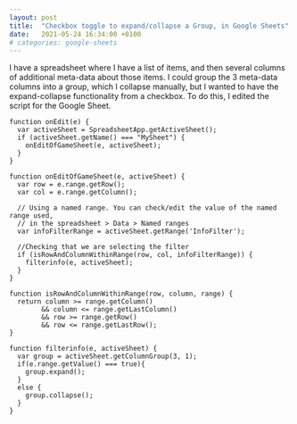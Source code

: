 ```yaml
---
layout: post
title:  "Checkbox toggle to expand/collapse a Group, in Google Sheets"
date:   2021-05-24 16:34:00 +0100
# categories: google-sheets
---
```


I have a spreadsheet where I have a list of items, and then several columns of additional meta-data about those items. I could group the 3 meta-data 
columns into a group, which I collapse manually, but I wanted to have the expand-collapse functionality from a checkbox. To do this, I edited
the script for the Google Sheet.



```
function onEdit(e) {
  var activeSheet = SpreadsheetApp.getActiveSheet();
  if (activeSheet.getName() === "MySheet") {
    onEditOfGameSheet(e, activeSheet);
  }
}

function onEditOfGameSheet(e, activeSheet) {
  var row = e.range.getRow();
  var col = e.range.getColumn();

  // Using a named range. You can check/edit the value of the named range used, 
  // in the spreadsheet > Data > Named ranges
  var infoFilterRange = activeSheet.getRange('InfoFilter');

  //Checking that we are selecting the filter
  if (isRowAndColumnWithinRange(row, col, infoFilterRange)) {
    filterinfo(e, activeSheet);
  }
}

function isRowAndColumnWithinRange(row, column, range) {
  return column >= range.getColumn()
        && column <= range.getLastColumn() 
        && row >= range.getRow() 
        && row <= range.getLastRow();
}

function filterinfo(e, activeSheet) {
  var group = activeSheet.getColumnGroup(3, 1);
  if(e.range.getValue() === true){
    group.expand();
  }
  else {
    group.collapse();
  }
}
```
